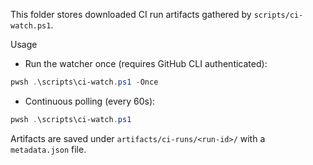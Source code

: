 This folder stores downloaded CI run artifacts gathered by `scripts/ci-watch.ps1`.

Usage

- Run the watcher once (requires GitHub CLI authenticated):

```powershell
pwsh .\scripts\ci-watch.ps1 -Once
```

- Continuous polling (every 60s):

```powershell
pwsh .\scripts\ci-watch.ps1
```

Artifacts are saved under `artifacts/ci-runs/<run-id>/` with a `metadata.json` file.
